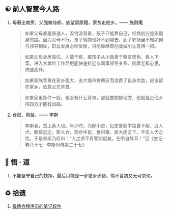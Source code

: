 ## ☯️ 前人智慧今人路

1. 母弱出商贾，父强做侍郎。族望留原籍，家贫走他乡。—— 施耐庵

   > 如果父母都是普通人，没钱没背景，孩子只能靠自己，经商创业是条翻身的路。因为父母不行，孩子情商也好不到哪去，到了职场里不知如何与领导相处，职业发展必然受挫，只能靠经商创业做小生意博一把。

   > 如果父母身居高位、人情干练，那孩子从小就善于察言观色、看人下菜。进入大单位工作后更能快速拉近与同事领导关系、揣摩老板心思，快速高升。

   > 如果家族背景在家乡强大，去大城市拼搏反而浪费了自身优势，应该留在家乡，依靠父兄背景。

   > 如果家里条件一般，也没有什么背景，那就要挪挪地方，也就是走他乡闯四方才能有出路。

2. 仓鼠，厕鼠。—— 李斯

   > 李斯者，楚上蔡人也。年少时，为郡小吏，见吏舍厕中鼠食不絜，近人犬，数惊恐之。斯入仓，观仓中鼠，食积粟，居大庑之下，不见人犬之忧。于是李斯乃叹曰：“人之贤不肖譬如鼠矣，在所自处耳！”见《史记 · 卷八十七 · 李斯列传第二十七》

## 💬 悟 · 道

1. 不能坚守自己的抉择，最后只能是一步错步步错，悔不当初又无可奈何。

## ♻️ 拾遗

1. [最适合程序员的笔记软件](https://www.ruanyifeng.com/blog/2021/08/best-note-taking-software-for-programmers.html)